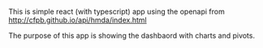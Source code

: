 This is simple react (with typescript) app using the openapi from http://cfpb.github.io/api/hmda/index.html

The purpose of this app is showing the dashbaord with charts and pivots.
